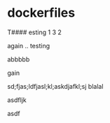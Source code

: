 # dockerfiles

T#### esting 1 3 2

again .. testing

abbbbb

gain

sd;fjas;ldfjasl;kl;askdjafkl;sj
blalal

asdfljk


asdf

